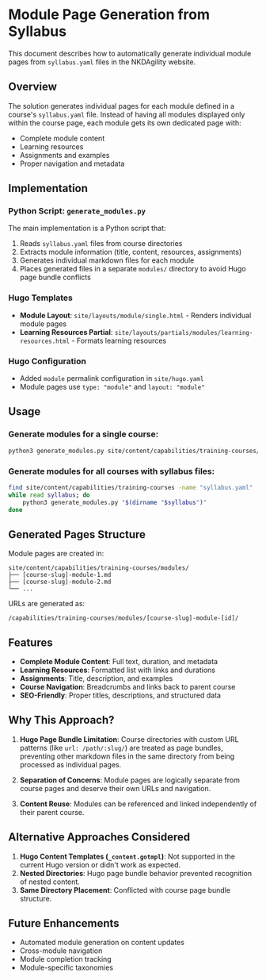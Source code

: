# Module Page Generation from Syllabus

This document describes how to automatically generate individual module pages from `syllabus.yaml` files in the NKDAgility website.

## Overview

The solution generates individual pages for each module defined in a course's `syllabus.yaml` file. Instead of having all modules displayed only within the course page, each module gets its own dedicated page with:

- Complete module content
- Learning resources 
- Assignments and examples
- Proper navigation and metadata

## Implementation

### Python Script: `generate_modules.py`

The main implementation is a Python script that:

1. Reads `syllabus.yaml` files from course directories
2. Extracts module information (title, content, resources, assignments)
3. Generates individual markdown files for each module
4. Places generated files in a separate `modules/` directory to avoid Hugo page bundle conflicts

### Hugo Templates

- **Module Layout**: `site/layouts/module/single.html` - Renders individual module pages
- **Learning Resources Partial**: `site/layouts/partials/modules/learning-resources.html` - Formats learning resources

### Hugo Configuration

- Added `module` permalink configuration in `site/hugo.yaml`
- Module pages use `type: "module"` and `layout: "module"`

## Usage

### Generate modules for a single course:

```bash
python3 generate_modules.py site/content/capabilities/training-courses/scrumorg-professional-scrum-master
```

### Generate modules for all courses with syllabus files:

```bash
find site/content/capabilities/training-courses -name "syllabus.yaml" | 
while read syllabus; do 
    python3 generate_modules.py "$(dirname "$syllabus")"
done
```

## Generated Pages Structure

Module pages are created in:
```
site/content/capabilities/training-courses/modules/
├── [course-slug]-module-1.md
├── [course-slug]-module-2.md
└── ...
```

URLs are generated as:
```
/capabilities/training-courses/modules/[course-slug]-module-[id]/
```

## Features

- **Complete Module Content**: Full text, duration, and metadata
- **Learning Resources**: Formatted list with links and durations
- **Assignments**: Title, description, and examples
- **Course Navigation**: Breadcrumbs and links back to parent course
- **SEO-Friendly**: Proper titles, descriptions, and structured data

## Why This Approach?

1. **Hugo Page Bundle Limitation**: Course directories with custom URL patterns (like `url: /path/:slug/`) are treated as page bundles, preventing other markdown files in the same directory from being processed as individual pages.

2. **Separation of Concerns**: Module pages are logically separate from course pages and deserve their own URLs and navigation.

3. **Content Reuse**: Modules can be referenced and linked independently of their parent course.

## Alternative Approaches Considered

1. **Hugo Content Templates (`_content.gotmpl`)**: Not supported in the current Hugo version or didn't work as expected.
2. **Nested Directories**: Hugo page bundle behavior prevented recognition of nested content.
3. **Same Directory Placement**: Conflicted with course page bundle structure.

## Future Enhancements

- Automated module generation on content updates
- Cross-module navigation
- Module completion tracking
- Module-specific taxonomies